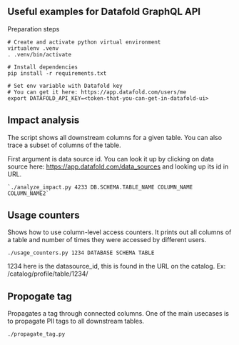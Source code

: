 Useful examples for Datafold GraphQL API
----------------------------------------

Preparation steps

    # Create and activate python virtual environment
    virtualenv .venv
    . .venv/bin/activate
    
    # Install dependencies
    pip install -r requirements.txt

    # Set env variable with Datafold key
    # You can get it here: https://app.datafold.com/users/me
    export DATAFOLD_API_KEY=<token-that-you-can-get-in-datafold-ui>


## Impact analysis

The script shows all downstream columns for a given table. You can also
trace a subset of columns of the table.

First argument is data source id. You can look it up by clicking on data source
here: https://app.datafold.com/data_sources and looking up its id in URL.

    `./analyze_impact.py 4233 DB.SCHEMA.TABLE_NAME COLUMN_NAME COLUMN_NAME2`

## Usage counters
Shows how to use column-level access counters. It prints out all columns of a table and number of times they were accessed by different users.

`./usage_counters.py 1234 DATABASE SCHEMA TABLE`

1234 here is the datasource_id, this is found in the URL on the catalog. Ex: /catalog/profile/table/1234/

## Propogate tag
Propagates a tag through connected columns. One of the main usecases is to propagate PII tags to all downstream tables.

`./propagate_tag.py`
